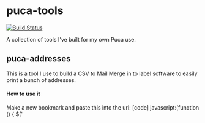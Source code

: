 # puca-tools
[![Build Status](https://travis-ci.org/icbat/puca-stats.svg?branch=master)](https://travis-ci.org/icbat/puca-stats)

A collection of tools I've built for my own Puca use.

## puca-addresses

This is a tool I use to build a CSV to Mail Merge in to label software to easily print a bunch of addresses.

#### How to use it

Make a new bookmark and paste this into the url:
[code]
javascript:(function () { $('<script>').attr('src', 'https://icbat.github.io/puca-tools/puca-addresses.js?'+(new Date()).getTime()).appendTo('head'); })();
[/code]

When you are on the sending page, click the bookmark.

## puca-stats

This will ideally be a way to export historical data from pucatrade for visualization somewhere else.
